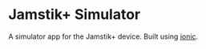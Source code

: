 # Jamstik+ Simulator

A simulator app for the Jamstik+ device. Built using [ionic](https://ionicframework.com).

